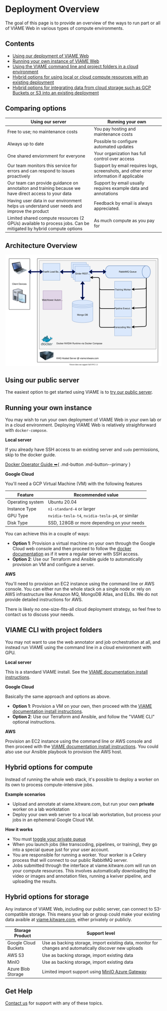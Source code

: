 # Deployment Overview

The goal of this page is to provide an overview of the ways to run part or all of VIAME Web in various types of compute environments.

## Contents

* [Using our deployment of VIAME Web](#using-our-public-server)
* [Running your own instance of VIAME Web](#running-your-own-instance)
* [Using the VIAME command line and project folders in a cloud environment](#viame-cli-with-project-folders)
* [Hybrid options for using local or cloud compute resources with an existing deployment](#hybrid-options-for-compute)
* [Hybrid options for integrating data from cloud storage such as GCP Buckets or S3 into an existing deployment](#hybrid-options-for-storage)

## Comparing options

| Using our server | Running your own |
|----------|-----------|
Free to use; no maintenance costs | You pay hosting and maintenance costs |
Always up to date | Possible to configure automated updates |
One shared enviornment for everyone | Your organization has full control over access |
Our team monitors this service for errors and can respond to issues proactively | Support by email requires logs, screenshots, and other error information if applicable
Our team can provide guidance on annotaiton and training because we have direct access to your data | Support by email usually requires example data and annotations
Having user data in our environment helps us understand user needs and improve the product | Feedback by email is always appreciated.
Limited shared compute resources (2 GPUs) available to process jobs. Can be mitigated by hybrid compute options | As much compute as you pay for

## Architecture Overview

![DIVE-Web-Architecture-Diagram.svg](images/Diagrams/DIVE-Web-Architecture-Diagram.svg)

## Using our public server

The easiest option to get started using VIAME is to [try our public server](Web-Version.md).

## Running your own instance

You may wish to run your own deployment of VIAME Web in your own lab or in a cloud environment.  Deploying VIAME Web is relatively straighforward with `docker-compose`.

**Local server**

If you already have SSH access to an existing server and `sudo` permissions, skip to the docker guide.

[Docker Operator Guide ➥](https://github.com/Kitware/dive/tree/main/docker){ .md-button .md-button--primary }

**Google Cloud**

You'll need a GCP Virtual Machine (VM) with the following features

| Feature | Recommended value |
|---------|-------------------|
| Operating system | Ubuntu 20.04 |
| Instance Type | `n1-standard-4` or larger |
| GPU Type | `nvidia-tesla-t4`, `nvidia-tesla-p4`, or similar |
| Disk Type | SSD, 128GB or more depending on your needs |

You can achieve this in a couple of ways:

* **Option 1**: Provision a virtual machine on your own through the Google Cloud web console and then proceed to follow the [docker documentation](https://github.com/Kitware/dive/tree/main/docker) as if it were a regular server with SSH access.
* **Option 2**: Use our Terraform and Ansible guide to automatically provision an VM and configure a server.

**AWS**

You'll need to provision an EC2 instance using the command line or AWS console.  You can either run the whole stack on a single node or rely on AWS infrastructure like Amazon MQ, MongoDB Atlas, and ELBs.  We do not provide detailed instructions for AWS.

There is likely no one-size-fits-all cloud deployment strategy, so feel free to contact us to discuss your needs.

## VIAME CLI with project folders

You may not want to use the web annotator and job orchestration at all, and instead run VIAME using the command line in a cloud environment with GPU.

**Local server**

This is a standard VIAME install.  See the [VIAME documentation install instructions](https://github.com/VIAME/VIAME).

**Google Cloud**

Basically the same approach and options as above.

* **Option 1**: Provision a VM on your own, then proceed with the [VIAME documentation install instructions](https://github.com/VIAME/VIAME).
* **Option 2**: Use our Terraform and Ansible, and follow the "VIAME CLI" optional instructions.

**AWS**

Provision an EC2 instance using the command line or AWS console and then proceed with the [VIAME documentation install instructions](https://github.com/VIAME/VIAME). You could also use our Ansible playbook to provision the AWS host.

## Hybrid options for compute

Instead of running the whole web stack, it's possible to deploy a worker on its own to process compute-intensive jobs.

**Example scenarios**

* Upload and annotate at viame.kitware.com, but run your own **private** worker on a lab workstation
* Deploy your own web server to a local lab workstation, but process your jobs in an ephemeral Google Cloud VM.

**How it works**

* You must [toggle your private queue](https://viame.kitware.com/#jobs)
* When you launch jobs (like transcoding, pipelines, or training), they go into a special queue just for your user account.
* You are responsible for running a worker.  Your worker is a Celery process that will connect to our public RabbitMQ server.
* Jobs submitted through the interface at viame.kitware.com will run on your compute resources.  This involves automatically downloading the video or images and annotation files, running a kwiver pipeline, and uploading the results.

## Hybrid options for storage

Any instance of VIAME Web, including our public server, can connect to S3-compatible storage.  This means your lab or group could make your existing data avaible at [viame.kitware.com](https://viame.kitware.com), either privately or publicly.

| Storage Product | Support level |
|-----------------|---------------|
Google Cloud Buckets | Use as backing storage, import existing data, monitor for changes and automatically discover new uploads
AWS S3 | Use as backing storage, import existing data
MinIO | Use as backing storage, import existing data
Azure Blob Storage | Limited import support using [MinIO Azure Gateway](https://docs.min.io/docs/minio-gateway-for-azure.html)

## Get Help

[Contact us](https://kitware.github.io/dive/#get-help) for support with any of these topics.
